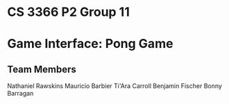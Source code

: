 # CS 3366 P2 Group 11
# Game Interface: Pong Game 

## Team Members
 Nathaniel Rawskins 
 Mauricio Barbier
 Ti'Ara Carroll
 Benjamin Fischer
 Bonny Barragan
